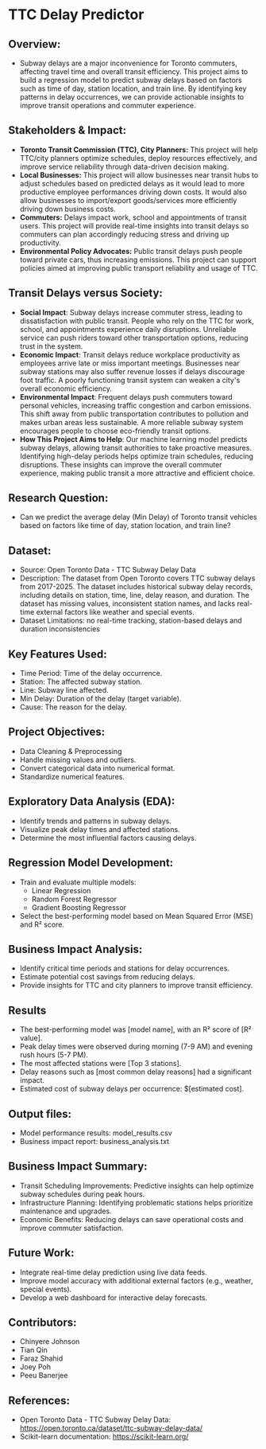 # TTC Delay Predictor

## Overview:
- Subway delays are a major inconvenience for Toronto commuters, affecting travel time and overall transit efficiency. This project aims to build a regression model to predict subway delays based on factors such   as time of day, station location, and train line. By identifying key patterns in delay occurrences, we can provide actionable insights to improve transit operations and commuter experience.

## Stakeholders & Impact:
- **Toronto Transit Commission (TTC), City Planners:** This project will help TTC/city planners optimize schedules, deploy resources effectively, and improve service reliability through data-driven decision making.
- **Local Businesses:** This project will allow businesses near transit hubs to adjust schedules based on predicted delays as it would lead to more productive employee performances driving down costs. It would also allow businesses to import/export goods/services more efficiently driving down business costs.
- **Commuters:** Delays impact work, school and appointments of transit users. This project will provide real-time insights into transit delays so commuters can plan accordingly reducing stress and driving up productivity.
- **Environmental Policy Advocates:** Public transit delays push people toward private cars, thus increasing emissions. This project can support policies aimed at improving public transport reliability and usage of TTC.

## Transit Delays versus Society: 
- **Social Impact**:
Subway delays increase commuter stress, leading to dissatisfaction with public transit. People who rely on the TTC for work, school, and appointments experience daily disruptions. Unreliable service can push riders toward other transportation options, reducing trust in the system.
- **Economic Impact**:
Transit delays reduce workplace productivity as employees arrive late or miss important meetings. Businesses near subway stations may also suffer revenue losses if delays discourage foot traffic. A poorly functioning transit system can weaken a city's overall economic efficiency.
- **Environmental Impact**:
Frequent delays push commuters toward personal vehicles, increasing traffic congestion and carbon emissions. This shift away from public transportation contributes to pollution and makes urban areas less sustainable. A more reliable subway system encourages people to choose eco-friendly transit options.
- **How This Project Aims to Help**:
Our machine learning model predicts subway delays, allowing transit authorities to take proactive measures. Identifying high-delay periods helps optimize train schedules, reducing disruptions. These insights can improve the overall commuter experience, making public transit a more attractive and efficient choice.

## Research Question:
- Can we predict the average delay (Min Delay) of Toronto transit vehicles based on factors like time of day, station location, and train line?

## Dataset:
- Source: Open Toronto Data - TTC Subway Delay Data
- Description: The dataset from Open Toronto covers TTC subway delays from 2017-2025. The dataset includes historical subway delay records, including details on station, time, line, delay reason, and duration. The dataset has missing values, inconsistent station names, and lacks real-time external factors like weather and special events.
- Dataset Limitations: no real-time tracking, station-based delays and duration inconsistencies
  
## Key Features Used:
- Time Period: Time of the delay occurrence.
- Station: The affected subway station.
- Line: Subway line affected.
- Min Delay: Duration of the delay (target variable).
- Cause: The reason for the delay.

## Project Objectives:
- Data Cleaning & Preprocessing 
- Handle missing values and outliers.
- Convert categorical data into numerical format.
- Standardize numerical features.

## Exploratory Data Analysis (EDA):
- Identify trends and patterns in subway delays.
- Visualize peak delay times and affected stations.
- Determine the most influential factors causing delays.

## Regression Model Development:
- Train and evaluate multiple models:
  - Linear Regression
  - Random Forest Regressor
  - Gradient Boosting Regressor
- Select the best-performing model based on Mean Squared Error (MSE) and R² score.

## Business Impact Analysis:
- Identify critical time periods and stations for delay occurrences.
- Estimate potential cost savings from reducing delays.
- Provide insights for TTC and city planners to improve transit efficiency.

## Results
- The best-performing model was [model name], with an R² score of [R² value].
- Peak delay times were observed during morning (7-9 AM) and evening rush hours (5-7 PM).
- The most affected stations were [Top 3 stations].
- Delay reasons such as [most common delay reasons] had a significant impact.
- Estimated cost of subway delays per occurrence: $[estimated cost].

## Output files:
- Model performance results: model_results.csv
- Business impact report: business_analysis.txt

## Business Impact Summary:
- Transit Scheduling Improvements: Predictive insights can help optimize subway schedules during peak hours.
- Infrastructure Planning: Identifying problematic stations helps prioritize maintenance and upgrades.
- Economic Benefits: Reducing delays can save operational costs and improve commuter satisfaction.

## Future Work:
- Integrate real-time delay prediction using live data feeds.
- Improve model accuracy with additional external factors (e.g., weather, special events).
- Develop a web dashboard for interactive delay forecasts.

## Contributors:
- Chinyere Johnson
- Tian Qin
- Faraz Shahid
- Joey Poh
- Peeu Banerjee

## References:
- Open Toronto Data - TTC Subway Delay Data: https://open.toronto.ca/dataset/ttc-subway-delay-data/
- Scikit-learn documentation: https://scikit-learn.org/
